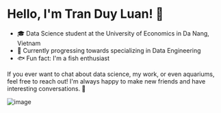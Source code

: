 # Hello, I'm Tran Duy Luan! 👋

- 🎓 Data Science student at the University of Economics in Da Nang, Vietnam
- 🚀 Currently progressing towards specializing in Data Engineering
- 🐟 Fun fact: I'm a fish enthusiast

If you ever want to chat about data science, my work, or even aquariums, feel free to reach out!
I'm always happy to make new friends and have interesting conversations. 💬

![image](https://github.com/user-attachments/assets/c39f446a-7bac-49f8-ba7b-dad219644d00)



